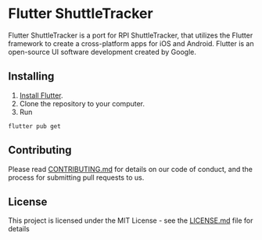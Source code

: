 # Flutter ShuttleTracker

Flutter ShuttleTracker is a port for RPI ShuttleTracker, that utilizes the Flutter framework to create a cross-platform apps for iOS and Android. Flutter is an open-source UI software development created by Google.

## Installing

1. [Install Flutter](https://flutter.dev/docs/get-started/install).
2. Clone the repository to your computer.
3. Run 
```
flutter pub get
```

## Contributing

Please read [CONTRIBUTING.md](https://github.com/wtg/shuttletracker/blob/master/CONTRIBUTING.md) for details on our code of conduct, and the process for submitting pull requests to us.


## License

This project is licensed under the MIT License - see the [LICENSE.md](LICENSE.md) file for details

